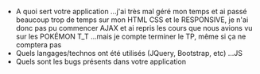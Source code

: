 - A quoi sert votre application
    ...j'ai très mal géré mon temps et ai passé beaucoup trop de temps sur mon HTML CSS et le RESPONSIVE, je n'ai donc pas pu commencer AJAX et ai repris les cours que nous avions vu sur les POKÉMON T_T
    ...mais je compte terminer le TP, même si ça ne comptera pas
- Quels langages/technos ont été utilisés (JQuery, Bootstrap, etc)
    ...JS
- Quels sont les bugs présents dans votre application